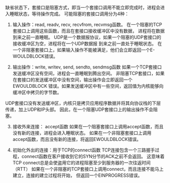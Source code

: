 缺省状态下，套接口是阻塞方式，即当一个套接口调用不能立即完成时，进程会进入睡眠状态，等待操作完成。
可能阻塞的套接口调用分为4种：

1. 输入操作：read, readv, recv, recvfrom, recvmsg函数。
在一个阻塞的TCP套接口上调用这些函数，而且在套接口接收缓冲区中没有数据，
进程将在数据到来之前一直睡眠。
UDP是一个数据报协议，如果一个阻塞的UDP套接口的接收缓冲区为空，进程将在一个UDP数据报
到来之前一直处于睡眠状态。
在一个非阻塞套接口上，如果输入操作不能被满足，他们会立即返回一个E-WOULDBLOCK错误。

2. 输出操作：write, writev, send, sendto, sendmsg函数
如果一个TCP套接口发送缓冲区没有空间，进程会一直睡眠到腾出空间。
非阻塞TCP套接口，如果在套接口的发送缓冲区中没有空间，输出操作会立即返回一个EWOULDBLOCK
错误。如果发送缓冲区中有一些空间，返回值为内核能够向缓冲区中拷贝的字节数。

UDP套接口没有发送缓冲区，内核只是拷贝应用程序数据并将其向协议栈的下层传递，加上UDP和IP头部。
因此，在一个阻塞UDP套接口上的输出操作不会阻塞。

3. 接收外来连接： accept函数
如果在一个阻塞套接口上调用accept函数，而且没有新的连接，进程会进入睡眠状态。
如果在一个非阻塞套接口上调用accept函数，而且没有新的连接，将返回EWOULDBLOCK错误。

4. 初始化外出的连接：用于TCP的connect函数
TCP连接包含一个三路握手过程，connect函数在客户接收到它的SYN分节的ACK之前不会返回。
这意味着TCP connect总是会使盗用它的进程阻塞至少到服务器的一次往返时间（RTT）
如果在一个非阻塞的TCP套接口上调用connect，而且连接不能马上建立，连接的建立过程将开始，
但返回一个EINPROGRESS错误。